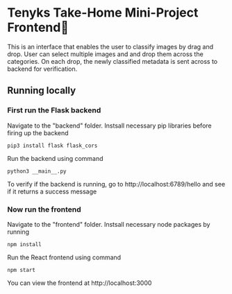 # Tenyks Take-Home Mini-Project Frontend🦾

This is an interface that enables the user to classify images by drag and drop. User can select multiple images and and drop them across the categories. On each drop, the newly classified metadata is sent across to backend for verification. 

## Running locally

### First run the Flask backend 

Navigate to the "backend" folder. Instsall necessary pip libraries before firing up the backend

```pip3 install flask flask_cors```

Run the backend using command

```python3 __main__.py```

To verify if the backend is running, go to http://localhost:6789/hello and see if it returns a success message

### Now run the frontend 

Navigate to the "frontend" folder. Instsall necessary node packages by running

```npm install```

Run the React frontend using command

```npm start```

You can view the frontend at http://localhost:3000


 


